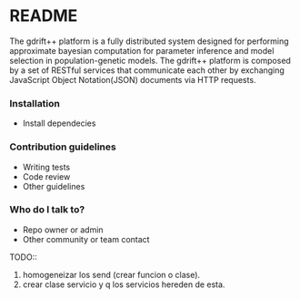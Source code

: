 # README #

The gdrift++ platform is a fully distributed system designed for performing approximate bayesian computation for parameter inference and model selection in population-genetic models. The gdrift++ platform is composed by a set of RESTful services that communicate each other by exchanging JavaScript Object Notation(JSON) documents via HTTP requests.

### Installation ###

* Install dependecies

### Contribution guidelines ###

* Writing tests
* Code review
* Other guidelines

### Who do I talk to? ###

* Repo owner or admin
* Other community or team contact

TODO::
1) homogeneizar los send (crear funcion o clase).
2) crear clase servicio y q los servicios hereden de esta.
